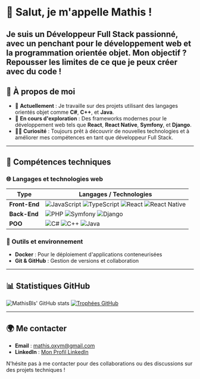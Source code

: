 # 👋 Salut, je m'appelle **Mathis** ! 

Je suis un **Développeur Full Stack** passionné, avec un penchant pour le développement web et la programmation orientée objet. Mon objectif ? Repousser les limites de ce que je peux créer avec du code !
---

## 🚀 À propos de moi
- 🔭 **Actuellement** : Je travaille sur des projets utilisant des langages orientés objet comme **C#**, **C++**, et **Java**.
- 🌱 **En cours d'exploration** : Des frameworks modernes pour le développement web tels que **React**, **React Native**, **Symfony**, et **Django**.
- 👨‍💻 **Curiosité** : Toujours prêt à découvrir de nouvelles technologies et à améliorer mes compétences en tant que développeur Full Stack.

---

## 💼 Compétences techniques

### 🌐 Langages et technologies web

| Type        | Langages / Technologies                |
|-------------|----------------------------------------|
| **Front-End** | ![JavaScript](https://img.shields.io/badge/JavaScript-%23f7df1e.svg?style=for-the-badge&logo=javascript&logoColor=black) ![TypeScript](https://img.shields.io/badge/TypeScript-%23007acc.svg?style=for-the-badge&logo=typescript&logoColor=white) ![React](https://img.shields.io/badge/React-%2361dafb.svg?style=for-the-badge&logo=react&logoColor=black) ![React Native](https://img.shields.io/badge/React_Native-%2361dafb.svg?style=for-the-badge&logo=react&logoColor=black) |
| **Back-End**  | ![PHP](https://img.shields.io/badge/PHP-%23777bb4.svg?style=for-the-badge&logo=php&logoColor=white) ![Symfony](https://img.shields.io/badge/Symfony-%23000000.svg?style=for-the-badge&logo=symfony&logoColor=white) ![Django](https://img.shields.io/badge/Django-%23092e20.svg?style=for-the-badge&logo=django&logoColor=white) |
| **POO**       | ![C#](https://img.shields.io/badge/C%23-%23239120.svg?style=for-the-badge&logo=c-sharp&logoColor=white) ![C++](https://img.shields.io/badge/C++-%2300599c.svg?style=for-the-badge&logo=c%2b%2b&logoColor=white) ![Java](https://img.shields.io/badge/Java-%23f89820.svg?style=for-the-badge&logo=oracle&logoColor=white) |

### 🐳 Outils et environnement
- **Docker** : Pour le déploiement d'applications conteneurisées
- **Git & GitHub** : Gestion de versions et collaboration

---

## 📊 Statistiques GitHub

![MathisBls' GitHub stats](https://github-readme-stats.vercel.app/api?username=MathisBls&show_icons=true&theme=radical&v=1)
[![Trophées GitHub](https://github-profile-trophy.vercel.app/?username=MathisBls&theme=radical)](https://github.com/ryo-ma/github-profile-trophy)

---

## 🌍 Me contacter
- **Email** : [mathis.oxym@gmail.com](mailto:mathis.oxym@gmail.com)
- **LinkedIn** : [Mon Profil LinkedIn](https://www.linkedin.com/in/mathis-boulais-0974a0213)

N'hésite pas à me contacter pour des collaborations ou des discussions sur des projets techniques !
